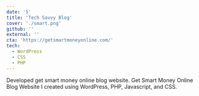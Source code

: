 ```yaml
---
date: '5'
title: 'Tech Savvy Blog'
cover: './smart.png'
github: ''
external: ''
cta: 'https://getsmartmoneyonline.com/'
tech:
  - WordPress
  - CSS
  - PHP
---
```

Developed get smart money online blog website. Get Smart Money Online Blog Website I created using WordPress, PHP, Javascript, and CSS.
